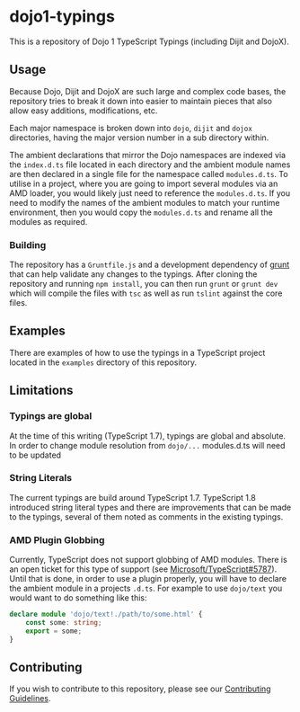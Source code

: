 # dojo1-typings

This is a repository of Dojo 1 TypeScript Typings (including Dijit and DojoX).

## Usage

Because Dojo, Dijit and DojoX are such large and complex code bases, the repository
tries to break it down into easier to maintain pieces that also allow easy additions,
modifications, etc.

Each major namespace is broken down into `dojo`, `dijit` and `dojox` directories, having
the major version number in a sub directory within.

The ambient declarations that mirror the Dojo namespaces are indexed via the `index.d.ts`
file located in each directory and the ambient module names are then declared in a single
file for the namespace called `modules.d.ts`.  To utilise in a project, where you are
going to import several modules via an AMD loader, you would likely just need to reference
the `modules.d.ts`.  If you need to modify the names of the ambient modules to match your
runtime environment, then you would copy the `modules.d.ts` and rename all the modules as
required.

### Building

The repository has a `Gruntfile.js` and a development dependency of [grunt](http://gruntjs.com/)
that can help validate any changes to the typings.  After cloning the repository and running `npm install`,
you can then run `grunt` or `grunt dev` which will compile the files with `tsc` as well as run `tslint` against the core files.

## Examples

There are examples of how to use the typings in a TypeScript project located in
the `examples` directory of this repository.

## Limitations

### Typings are global

At the time of this writing (TypeScript 1.7), typings are global and absolute. In order to change module resolution
from `dojo/...` modules.d.ts will need to be updated

### String Literals

The current typings are build around TypeScript 1.7.  TypeScript 1.8 introduced string literal types and there
are improvements that can be made to the typings, several of them noted as comments in the existing typings.

### AMD Plugin Globbing

Currently, TypeScript does not support globbing of AMD modules.  There is an open ticket for this type of support
(see [Microsoft/TypeScript#5787](https://github.com/Microsoft/TypeScript/issues/5787)).  Until that is done, in order to use a plugin properly, you will have to declare
the ambient module in a projects `.d.ts`.  For example to use `dojo/text` you would want to do something like this:

```typescript
declare module 'dojo/text!./path/to/some.html' {
    const some: string;
    export = some;
}
```

## Contributing

If you wish to contribute to this repository, please see our
[Contributing Guidelines](CONTRIBUTING.md).
